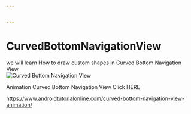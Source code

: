 ```yaml
---


---
```


<h1 id="curvedbottomnavigationview">CurvedBottomNavigationView</h1>
<p>we will learn How to draw custom shapes in Curved Bottom Navigation View<br>
<img src="https://www.androidtutorialonline.com/wp-content/uploads/2018/11/WhatsApp-Image-2018-11-10-at-10.09.03-PM_framed-162x300.png" alt="Curved Bottom Navigation View"></p>
<p>Animation Curved Bottom Navigation View Click HERE</p>
<p><a href="https://www.androidtutorialonline.com/curved-bottom-navigation-view-animation/">https://www.androidtutorialonline.com/curved-bottom-navigation-view-animation/</a></p>

